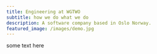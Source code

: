 ```yaml
---
title: Engineering at WGTWO
subtitle: how we do what we do
description: A software company based in Oslo Norway.
featured_image: /images/demo.jpg
---
```


some text here

